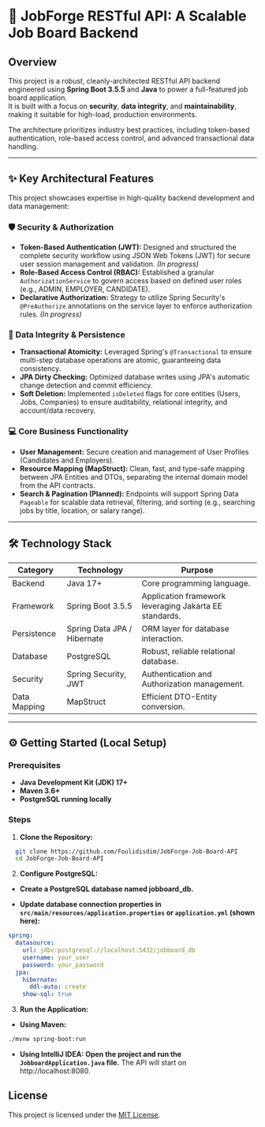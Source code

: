 # 🚀 JobForge RESTful API: A Scalable Job Board Backend

## Overview
This project is a robust, cleanly-architected RESTful API backend engineered using **Spring Boot 3.5.5** and **Java** to power a full-featured job board application.  
It is built with a focus on **security**, **data integrity**, and **maintainability**, making it suitable for high-load, production environments.

The architecture prioritizes industry best practices, including token-based authentication, role-based access control, and advanced transactional data handling.

---

## ✨ Key Architectural Features
This project showcases expertise in high-quality backend development and data management:

### 🛡️ Security & Authorization
- **Token-Based Authentication (JWT):** Designed and structured the complete security workflow using JSON Web Tokens (JWT) for secure user session management and validation. *(In progress)*
- **Role-Based Access Control (RBAC):** Established a granular `AuthorizationService` to govern access based on defined user roles (e.g., ADMIN, EMPLOYER, CANDIDATE).
- **Declarative Authorization:** Strategy to utilize Spring Security's `@PreAuthorize` annotations on the service layer to enforce authorization rules. *(In progress)*

### 💾 Data Integrity & Persistence
- **Transactional Atomicity:** Leveraged Spring's `@Transactional` to ensure multi-step database operations are atomic, guaranteeing data consistency.
- **JPA Dirty Checking:** Optimized database writes using JPA's automatic change detection and commit efficiency.
- **Soft Deletion:** Implemented `isDeleted` flags for core entities (Users, Jobs, Companies) to ensure auditability, relational integrity, and account/data recovery.

### 💻 Core Business Functionality
- **User Management:** Secure creation and management of User Profiles (Candidates and Employers).
- **Resource Mapping (MapStruct):** Clean, fast, and type-safe mapping between JPA Entities and DTOs, separating the internal domain model from the API contracts.
- **Search & Pagination (Planned):** Endpoints will support Spring Data `Pageable` for scalable data retrieval, filtering, and sorting (e.g., searching jobs by title, location, or salary range).

---

## 🛠️ Technology Stack

| Category      | Technology                | Purpose                                                |
|---------------|---------------------------|--------------------------------------------------------|
| Backend       | Java 17+                  | Core programming language.                             |
| Framework     | Spring Boot 3.5.5         | Application framework leveraging Jakarta EE standards. |
| Persistence   | Spring Data JPA / Hibernate | ORM layer for database interaction.                  |
| Database      | PostgreSQL                | Robust, reliable relational database.                 |
| Security      | Spring Security, JWT      | Authentication and Authorization management.          |
| Data Mapping  | MapStruct                 | Efficient DTO-Entity conversion.                   |

---

## ⚙️ Getting Started (Local Setup)

### Prerequisites
- **Java Development Kit (JDK) 17+**
- **Maven 3.6+**
- **PostgreSQL running locally**

### Steps

1. **Clone the Repository:**
```bash
  git clone https://github.com/Foulidisdim/JobForge-Job-Board-API
  cd JobForge-Job-Board-API
```
2. **Configure PostgreSQL:**

- **Create a PostgreSQL database named jobboard_db.**

- **Update database connection properties in `src/main/resources/application.properties` or `application.yml` (shown here):**

```yaml
spring:
  datasource:
    url: jdbc:postgresql://localhost:5432/jobboard_db
    username: your_user
    password: your_password
  jpa:
    hibernate:
      ddl-auto: create
    show-sql: true
```
3. **Run the Application:**

- **Using Maven:**
```bash
./mvnw spring-boot:run
```
- **Using IntelliJ IDEA: Open the project and run the `JobboardApplication.java` file.**
The API will start on http://localhost:8080.

## License
This project is licensed under the [MIT License](https://opensource.org/licenses/MIT).

